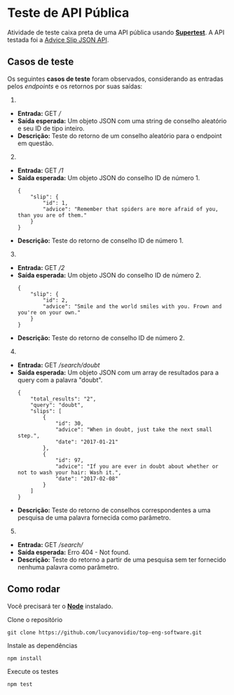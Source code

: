 # Teste de API Pública

Atividade de teste caixa preta de uma API pública usando <a href="https://www.npmjs.com/package/supertest">**Supertest**</a>. A API testada foi a <a href="https://api.adviceslip.com/#endpoint-random">Advice Slip JSON API</a>.


## Casos de teste

Os seguintes **casos de teste** foram observados, considerando as entradas pelos *endpoints* e os retornos por suas saídas:

1. 
- **Entrada:** GET */*
- **Saída esperada:** Um objeto JSON com uma string de conselho aleatório e seu ID de tipo inteiro.
- **Descrição:** Teste do retorno de um conselho aleatório para o endpoint em questão.

2.
- **Entrada:** GET */1*
- **Saída esperada:** Um objeto JSON do conselho ID de número 1.
    ```
    {
        "slip": {
            "id": 1,
            "advice": "Remember that spiders are more afraid of you, than you are of them."
        }
    }
    ```
- **Descrição:** Teste do retorno de conselho ID de número 1.

3.
- **Entrada:** GET */2*
- **Saída esperada:** Um objeto JSON do conselho ID de número 2.
    ```
    {
        "slip": {
            "id": 2,
            "advice": "Smile and the world smiles with you. Frown and you're on your own."
        }
    }
    ```
- **Descrição:** Teste do retorno de conselho ID de número 2.

4.
- **Entrada:** GET */search/doubt*
- **Saída esperada:** Um objeto JSON com um array de resultados para a query com a palavra "doubt".
    ```
    {
        "total_results": "2",
        "query": "doubt",
        "slips": [
            {
                "id": 30,
                "advice": "When in doubt, just take the next small step.",
                "date": "2017-01-21"
            },
            {
                "id": 97,
                "advice": "If you are ever in doubt about whether or not to wash your hair: Wash it.",
                "date": "2017-02-08"
            }
        ]
    }
    ```
- **Descrição:** Teste do retorno de conselhos correspondentes a uma pesquisa de uma palavra fornecida como parâmetro.

5.
- **Entrada:** GET */search/*
- **Saída esperada:** Erro 404 - Not found.
- **Descrição:** Teste do retorno a partir de uma pesquisa sem ter fornecido nenhuma palavra como parâmetro.


## Como rodar

Você precisará ter o <a href="https://nodejs.org/pt">**Node**</a> instalado.

Clone o repositório

```
git clone https://github.com/lucyanovidio/top-eng-software.git
```

Instale as dependências 

```
npm install
```

Execute os testes

```
npm test
```
